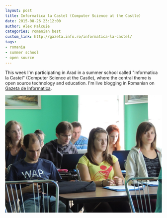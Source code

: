 ```yaml
---
layout: post
title: Informatica la Castel (Computer Science at the Castle)
date: 2015-08-26 23:12:00
author: Alex Palcuie
categories: romanian best
custom_link: http://gazeta.info.ro/informatica-la-castel/
tags:
- romania
- summer school
- open source
---
```


This week I'm participating in Arad in a summer school called "Informatica la
Castel" (Computer Science at the Castle), where the central theme is open source
technology and education. I'm live blogging in Romanian on [Gazeta de
Informatica][0].

[0]: http://gazeta.info.ro/informatica-la-castel/

![informatica la castel](/assets/informatica-castel.jpg)
